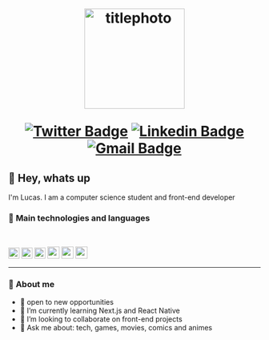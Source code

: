 <h1 align="center">
    <img  alt="titlephoto" title="titlephoto" src=https://www.linkites.com/wp-content/uploads/2019/04/React-graphic.png width="200"/>

[![Twitter Badge](https://img.shields.io/badge/-@dlucascampelo-6633cc?style=flat-square&labelColor=6633cc&logo=twitter&logoColor=white&link=https://twitter.com/dlucascampelo)](https://twitter.com/dlucascampelo)
[![Linkedin Badge](https://img.shields.io/badge/-Lucas%20Campelo-6633cc?style=flat-square&logo=Linkedin&logoColor=&link=https://https://www.linkedin.com/in/lucas-campelo-858562186/)](https://www.linkedin.com/in/lucas-campelo-858562186/)
[![Gmail Badge](https://img.shields.io/badge/-dvlucascampelo@gmail.com-6633cc?style=flat-square&logo=Gmail&logoColor=white&link=mailto:diego.schell.f@gmail.com)](mailto:dvlucascampelo@gmail.com)

</h1>

## 📝 **Hey, whats up**

I'm Lucas. I am a computer science student and front-end developer

### 🚀 **Main technologies and languages**

<br>

[<img height="22" src="https://img.shields.io/badge/JavaScript-F7DF1E?style=for-the-badge&logo=javascript&logoColor=black">](https://www.javascript.com/)
[<img height="22" src="https://img.shields.io/badge/TypeScript-007ACC?style=for-the-badge&logo=typescript&logoColor=white">](https://www.typescriptlang.org/)
[<img height="22" src="https://img.shields.io/badge/Node.js-43853D?style=for-the-badge&logo=node.js&logoColor=white">](https://nodejs.org/en/)
[<img height="24" src="https://img.shields.io/badge/React-20232A?style=for-the-badge&logo=react&logoColor=61DAFB">](https://reactjs.org)
[<img height="24" src="https://img.shields.io/badge/React_Native-20232A?style=for-the-badge&logo=react&logoColor=61DAFB">](https://reactnative.dev/)
[<img height="24" src="https://img.shields.io/badge/next.js-000000?style=for-the-badge&logo=next.js&logoColor=white">](https://nextjs.org/)

---

### 💬 **About me**

- 🔭 open to new opportunities
- 🌱 I’m currently learning Next.js and React Native
- 👯 I’m looking to collaborate on front-end projects
- 💬 Ask me about: tech, games, movies, comics and animes
